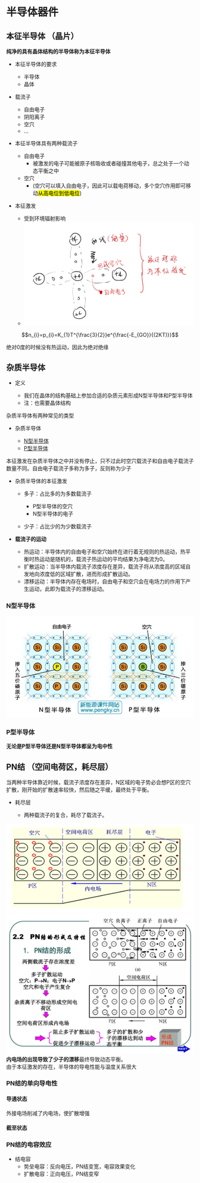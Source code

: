 # 半导体器件

## 本征半导体  （晶片）

**纯净的具有晶体结构的半导体称为本征半导体**  

- 本征半导体的要求
  
    - 半导体
    - 晶体

- 载流子
    - 自由电子
    - 阴阳离子
    - 空穴
    - ...

- 本征半导体具有两种载流子
    - 自由电子
      - 被激发的电子可能被原子核吸收或者碰撞其他电子，总之处于一个动态平衡之中  
    - 空穴 
      - (空穴可以填入自由电子，因此可以载电荷移动，多个空穴作用即可移动<mark>从高电位到低电位</mark>)

- 本征激发

  - 受到环境辐射影响
  - ![Alt text](image-1.png)


$$n_{i}=p_{i}=K_{1}T^{\frac{3}{2}}e^{\frac{-E_{GO}}{(2KT)}}$$

绝对0度的时候没有热运动，因此为绝对绝缘

## 杂质半导体

- 定义

  - 我们在晶体的结构基础上参加合适的杂质元素形成N型半导体和P型半导体
  - 注：也需要晶体结构

杂质半导体有两种常见的类型

- 杂质半导体

  - [N型半导体](#n型半导体)
  - [P型半导体](#p型半导体)

本征激发在杂质半导体之中并没有停止，只不过此时空穴载流子和自由电子载流子数量不同。自由电子载流子多称为多子，反则称为少子

- 杂质半导体的本征激发

  - 多子：占比多的为多数载流子

    - P型半导体的空穴
    - N型半导体的电子
  - 少子：占比少的为少数载流子


- **载流子的运动**

  - 热运动：半导体内的自由电子和空穴始终在进行着无规则的热运动，热平衡时热运动是随机的，载流子热运动的平均结果为净电流为0。
  - 扩散运动：当半导体内载流子浓度存在差异，载流子将从浓度高的区域自发地向浓度低的区域扩散，进而形成扩散运动。
  - 漂移运动：半导体内存在电场时，自由电子和空穴会在电场力的作用下产生运动，此即为载流子的漂移运动。



### N型半导体

![Alt text](image-2.png)

### P型半导体


**无论是P型半导体还是N型半导体都呈为电中性**

## PN结 （空间电荷区，耗尽层）

当两种半导体靠近时候，载流子浓度存在差异，N区域的电子势必会想P区的空穴扩散，刚开始的扩散速率较快，然后随之平缓，最终处于平衡。
- 耗尽层

  - 两种载流子的复合，耗尽了载流子。

![Alt text](image-3.png)
![Alt text](image-4.png)
**内电场的出现导致了少子的漂移**最终导致动态平衡。  
由于本征激发的存在，半导体的导电性能与温度关系很大

### PN结的单向导电性

#### 导通状态
外接电场削减了内电场，使扩散增强

#### 截至状态  



### PN结的电容效应  
- 结电容
  - 势垒电容：反向电压，PN结变宽，电容效果变化
  - 扩散电容：正向电压，PN结变窄

